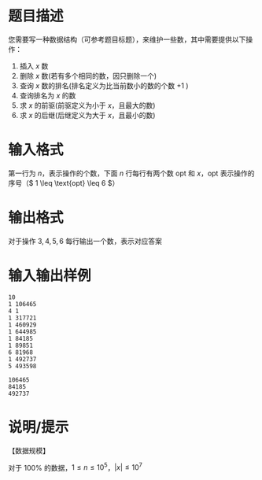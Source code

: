 # 题目描述

您需要写一种数据结构（可参考题目标题），来维护一些数，其中需要提供以下操作：

1. 插入 $x$ 数
2. 删除 $x$ 数(若有多个相同的数，因只删除一个)
3. 查询 $x$ 数的排名(排名定义为比当前数小的数的个数 $+1$ )
4. 查询排名为 $x$ 的数
5. 求 $x$ 的前驱(前驱定义为小于 $x$，且最大的数)
6. 求 $x$ 的后继(后继定义为大于 $x$，且最小的数)

# 输入格式

第一行为 $n$，表示操作的个数，下面 $n$ 行每行有两个数 $\text{opt}$ 和 $x$，$\text{opt}$ 表示操作的序号（$ 1 \leq \text{opt} \leq 6 $）

# 输出格式

对于操作 $3,4,5,6$ 每行输出一个数，表示对应答案

# 输入输出样例

```input1
10
1 106465
4 1
1 317721
1 460929
1 644985
1 84185
1 89851
6 81968
1 492737
5 493598
```

```output1
106465
84185
492737
```

# 说明/提示

【数据规模】

对于 $100 \%$ 的数据，$1 \leq n \leq {10}^5$，$|x| \leq {10}^7$
